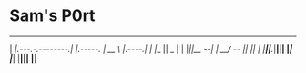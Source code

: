 # Sam's P0rt

 _______                  __          ______ ______        __   
|     __|.---.-.--------.|  |.-----. |   __ \      |.----.|  |_ 
|__     ||  _  |        | |_||__ --| |    __/  --  ||   _||   _|
|_______||___._|__|__|__|    |_____| |___|  |______||__|  |____|
                                                                
